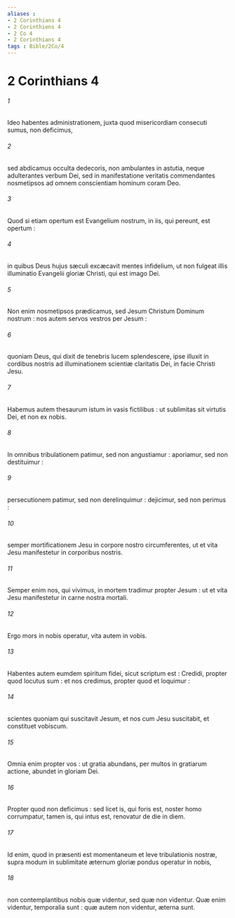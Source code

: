 ```yaml
---
aliases : 
- 2 Corinthians 4
- 2 Corinthiens 4
- 2 Co 4
- 2 Corinthians 4
tags : Bible/2Co/4
---
```


# 2 Corinthians 4

###### 1
Ideo habentes administrationem, juxta quod misericordiam consecuti sumus, non deficimus,
###### 2
sed abdicamus occulta dedecoris, non ambulantes in astutia, neque adulterantes verbum Dei, sed in manifestatione veritatis commendantes nosmetipsos ad omnem conscientiam hominum coram Deo.
###### 3
Quod si etiam opertum est Evangelium nostrum, in iis, qui pereunt, est opertum :
###### 4
in quibus Deus hujus sæculi excæcavit mentes infidelium, ut non fulgeat illis illuminatio Evangelii gloriæ Christi, qui est imago Dei.
###### 5
Non enim nosmetipsos prædicamus, sed Jesum Christum Dominum nostrum : nos autem servos vestros per Jesum :
###### 6
quoniam Deus, qui dixit de tenebris lucem splendescere, ipse illuxit in cordibus nostris ad illuminationem scientiæ claritatis Dei, in facie Christi Jesu.
###### 7
Habemus autem thesaurum istum in vasis fictilibus : ut sublimitas sit virtutis Dei, et non ex nobis.
###### 8
In omnibus tribulationem patimur, sed non angustiamur : aporiamur, sed non destituimur :
###### 9
persecutionem patimur, sed non derelinquimur : dejicimur, sed non perimus :
###### 10
semper mortificationem Jesu in corpore nostro circumferentes, ut et vita Jesu manifestetur in corporibus nostris.
###### 11
Semper enim nos, qui vivimus, in mortem tradimur propter Jesum : ut et vita Jesu manifestetur in carne nostra mortali.
###### 12
Ergo mors in nobis operatur, vita autem in vobis.
###### 13
Habentes autem eumdem spiritum fidei, sicut scriptum est : Credidi, propter quod locutus sum : et nos credimus, propter quod et loquimur :
###### 14
scientes quoniam qui suscitavit Jesum, et nos cum Jesu suscitabit, et constituet vobiscum.
###### 15
Omnia enim propter vos : ut gratia abundans, per multos in gratiarum actione, abundet in gloriam Dei.
###### 16
Propter quod non deficimus : sed licet is, qui foris est, noster homo corrumpatur, tamen is, qui intus est, renovatur de die in diem.
###### 17
Id enim, quod in præsenti est momentaneum et leve tribulationis nostræ, supra modum in sublimitate æternum gloriæ pondus operatur in nobis,
###### 18
non contemplantibus nobis quæ videntur, sed quæ non videntur. Quæ enim videntur, temporalia sunt : quæ autem non videntur, æterna sunt.
